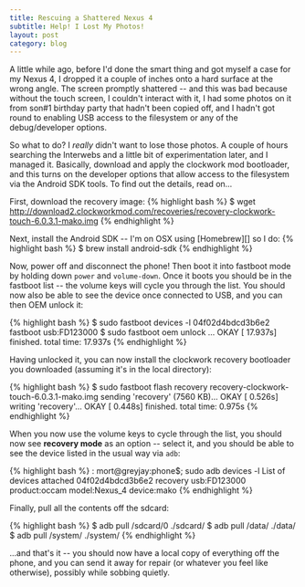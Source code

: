 ```yaml
---
title: Rescuing a Shattered Nexus 4
subtitle: Help! I Lost My Photos!
layout: post
category: blog
---
```


A little while ago, before I'd done the smart thing and got myself a case for my
Nexus 4, I dropped it a couple of inches onto a hard surface at the wrong angle.
The screen promptly shattered -- and this was bad because without the touch
screen, I couldn't interact with it, I had some photos on it from son#1 birthday
party that hadn't been copied off, and I hadn't got round to enabling USB access
to the filesystem or any of the debug/developer options.

So what to do? I *really* didn't want to lose those photos. A couple of hours
searching the Interwebs and a little bit of experimentation later, and I managed
it. Basically, download and apply the clockwork mod bootloader, and this turns
on the developer options that allow access to the filesystem via the Android SDK
tools. To find out the details, read on...

First, download the recovery image:
{% highlight bash %}
$ wget http://download2.clockworkmod.com/recoveries/recovery-clockwork-touch-6.0.3.1-mako.img
{% endhighlight %}

Next, install the Android SDK -- I'm on OSX using [Homebrew][] so I do:
{% highlight bash %}
$ brew install android-sdk
{% endhighlight %}

Now, power off and disconnect the phone! Then boot it into fastboot mode by
holding down `power` and `volume-down`. Once it boots you should be in the
fastboot list -- the volume keys will cycle you through the list. You should now
also be able to see the device once connected to USB, and you can then OEM
unlock it:

{% highlight bash %}
$ sudo fastboot devices -l
04f02d4bdcd3b6e2       fastboot usb:FD123000
$ sudo fastboot oem unlock
...
OKAY [ 17.937s]
finished. total time: 17.937s
{% endhighlight %}

Having unlocked it, you can now install the clockwork recovery bootloader you
downloaded (assuming it's in the local directory):

{% highlight bash %}
$ sudo fastboot flash recovery recovery-clockwork-touch-6.0.3.1-mako.img
sending 'recovery' (7560 KB)...
OKAY [  0.526s]
writing 'recovery'...
OKAY [  0.448s]
finished. total time: 0.975s
{% endhighlight %}

When you now use the volume keys to cycle through the list, you should now see
__recovery mode__ as an option -- select it, and you should be able to see the
device listed in the usual way via `adb`:


{% highlight bash %}
: mort@greyjay:phone$; sudo adb devices -l
List of devices attached
04f02d4bdcd3b6e2       recovery usb:FD123000 product:occam model:Nexus_4 device:mako
{% endhighlight %}

Finally, pull all the contents off the sdcard:

{% highlight bash %}
$ adb pull /sdcard/0 ./sdcard/
$ adb pull /data/ ./data/
$ adb pull /system/ ./system/
{% endhighlight %}

...and that's it -- you should now have a local copy of everything off the
phone, and you can send it away for repair (or whatever you feel like
otherwise), possibly while sobbing quietly.
